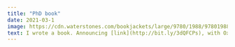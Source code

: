 ```yaml
---
title: "PhD book"
date: 2021-03-1
image: https://cdn.waterstones.com/bookjackets/large/9780/1988/9780198866923.jpg
text: I wrote a book. Announcing [link](http://bit.ly/3dQFCPs), with Oxford University Press, a step-by-step guide to the intellectual & emotional rollercoaster of Your PhD. <b>How to get your PhD</b> is now available from [link](https://www.amazon.co.uk/dp/0198866925) among other places.
---
```


